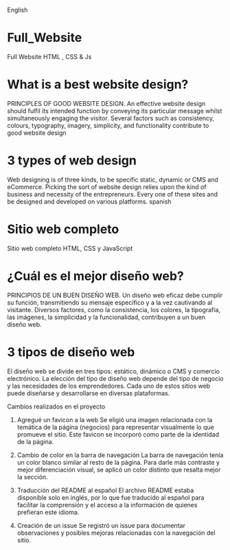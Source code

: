 English
# Full_Website
Full Website HTML , CSS &amp; Js

# What is a best website design?
PRINCIPLES OF GOOD WEBSITE DESIGN. An effective website design should fulfil its intended function by conveying its particular message whilst simultaneously engaging the visitor. Several factors such as consistency, colours, typography, imagery, simplicity, and functionality contribute to good website design

#  3 types of web design
Web designing is of three kinds, to be specific static, dynamic or CMS and eCommerce. Picking the sort of website design relies upon the kind of business and necessity of the entrepreneurs. Every one of these sites and be designed and developed on various platforms.
spanish

# Sitio web completo
Sitio web completo HTML, CSS y JavaScript

# ¿Cuál es el mejor diseño web?
PRINCIPIOS DE UN BUEN DISEÑO WEB. Un diseño web eficaz debe cumplir su función, transmitiendo su mensaje específico y a la vez cautivando al visitante. Diversos factores, como la consistencia, los colores, la tipografía, las imágenes, la simplicidad y la funcionalidad, contribuyen a un buen diseño web.

# 3 tipos de diseño web
El diseño web se divide en tres tipos: estático, dinámico o CMS y comercio electrónico. La elección del tipo de diseño web depende del tipo de negocio y las necesidades de los emprendedores. Cada uno de estos sitios web puede diseñarse y desarrollarse en diversas plataformas.


Cambios realizados en el proyecto

1. Agregué un favicon a la web
Se eligió una imagen relacionada con la temática de la página (negocios) para representar visualmente lo que promueve el sitio. Este favicon se incorporó como parte de la identidad de la página.




3. Cambio de color en la barra de navegación
La barra de navegación tenía un color blanco similar al resto de la página. Para darle más contraste y mejor diferenciación visual, se aplicó un color distinto que resalta mejor la sección.


4. Traducción del README al español
El archivo README estaba disponible solo en inglés, por lo que fue traducido al español para facilitar la comprensión y el acceso a la información de quienes prefieran este idioma.


5. Creación de un issue
Se registró un issue para documentar observaciones y posibles mejoras relacionadas con la navegación del sitio.
